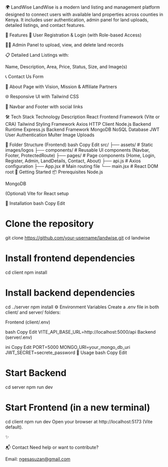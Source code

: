 🌍 LandWise
LandWise is a modern land listing and management platform designed to connect users with available land properties across counties in Kenya. It includes user authentication, admin panel for land uploads, detailed listings, and contact features.

🚀 Features
🔐 User Registration & Login (with Role-based Access)

🧑‍💼 Admin Panel to upload, view, and delete land records

📋 Detailed Land Listings with:

Name, Description, Area, Price, Status, Size, and Image(s)

📞 Contact Us Form

📄 About Page with Vision, Mission & Affiliate Partners

🌐 Responsive UI with Tailwind CSS

🔗  Navbar and Footer with social links

🛠️ Tech Stack
Technology	Description
React	Frontend Framework (Vite or CRA)
Tailwind	Styling Framework
Axios	HTTP Client
Node.js	Backend Runtime
Express.js	Backend Framework
MongoDB	NoSQL Database
JWT	User Authentication
Multer	Image Uploads

📁 Folder Structure (Frontend)
bash
Copy
Edit
src/
├── assets/            # Static images/logos
├── components/        # Reusable UI components (Navbar, Footer, ProtectedRoute)
├── pages/             # Page components (Home, Login, Register, Admin, LandDetails, Contact, About)
├── api.js             # Axios configuration
├── App.jsx            # Main routing file
└── main.jsx           # React DOM root
🔧 Getting Started
📦 Prerequisites
Node.js

MongoDB

(Optional) Vite for React setup

🧪 Installation
bash
Copy
Edit
# Clone the repository
git clone https://github.com/your-username/landwise.git
cd landwise

# Install frontend dependencies
cd client
npm install

# Install backend dependencies
cd ../server
npm install
⚙️ Environment Variables
Create a .env file in both client/ and server/ folders:

Frontend (client/.env)

bash
Copy
Edit
VITE_API_BASE_URL=http://localhost:5000/api
Backend (server/.env)

ini
Copy
Edit
PORT=5000
MONGO_URI=your_mongo_db_uri
JWT_SECRET=secrete_password
🧼 Usage
bash
Copy
Edit
# Start Backend
cd server
npm run dev

# Start Frontend (in a new terminal)
cd client
npm run dev
Open your browser at http://localhost:5173 (Vite default).

✨

📬 Contact
Need help or want to contribute?

Email: ngesasuzan@gmail.com
